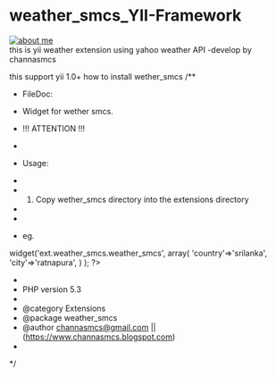 # weather_smcs_YII-Framework
[![about me](http://1.bp.blogspot.com/-uCbV5XHcLO4/VAbzG1il9LI/AAAAAAAAAUQ/yMPccsaNa3o/s1600/wonder-logo.png)](http://channasmcs.blogspot.com/)<br/>
this is yii weather extension using yahoo weather API -develop by channasmcs

this support yii 1.0+
how to install wether_smcs
/**
 * FileDoc: 
 * Widget for wether smcs.
 * !!! ATTENTION !!!
 *  
 * Usage:
 * 
 * 1. Copy wether_smcs directory into the extensions directory
 * 

 * 
 * eg.
  <?php
                $this->widget('ext.weather_smcs.weather_smcs',
                array(
                'country'=>'srilanka',
                'city'=>'ratnapura',
                )
        );
 ?>
 * 
 * PHP version 5.3
 * 
 * @category Extensions
 * @package  weather_smcs
 * @author   channasmcs@gmail.com || (https://www.channasmcs.blogspot.com)
 *
*/
